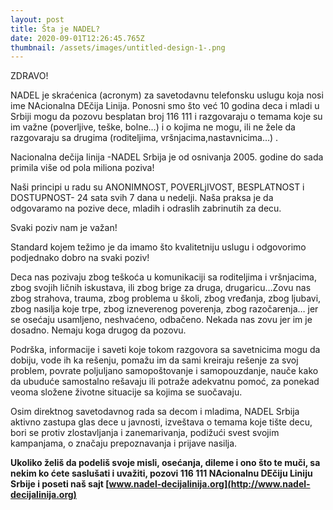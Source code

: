 ```yaml
---
layout: post
title: Šta je NADEL?
date: 2020-09-01T12:26:45.765Z
thumbnail: /assets/images/untitled-design-1-.png
---
```

ZDRAVO!

NADEL je skraćenica (acronym) za savetodavnu telefonsku uslugu koja nosi ime NAcionalna DEčija Linija. Ponosni smo što već 10 godina deca i mladi u Srbiji mogu da pozovu besplatan broj 116 111 i razgovaraju o temama koje su im važne (poverljive, teške, bolne…) i o kojima ne mogu, ili ne žele da razgovaraju sa drugima (roditeljima, vršnjacima,nastavnicima…) .

Nacionalna dečija linija -NADEL Srbija je od osnivanja 2005. godine do sada primila više od pola miliona poziva!

Naši principi u radu su ANONIMNOST, POVERLjIVOST, BESPLATNOST i DOSTUPNOST- 24 sata svih 7 dana u nedelji. Naša praksa je da odgovaramo na pozive dece, mladih i odraslih zabrinutih za decu.

Svaki poziv nam je važan!

Standard kojem težimo je da imamo što kvalitetniju uslugu i odgovorimo podjednako dobro na svaki poziv!

Deca nas pozivaju zbog teškoća u komunikaciji sa roditeljima i vršnjacima, zbog svojih ličnih iskustava, ili zbog brige za druga, drugaricu…Zovu nas zbog strahova, trauma, zbog problema u školi, zbog vređanja, zbog ljubavi, zbog nasilja koje trpe, zbog izneverenog poverenja, zbog razočarenja… jer se osećaju usamljeno, neshvaćeno, odbačeno. Nekada nas zovu jer im je dosadno. Nemaju koga drugog da pozovu.

Podrška, informacije i saveti koje tokom razgovora sa savetnicima mogu da dobiju, vode ih ka rešenju, pomažu im da sami kreiraju rešenje za svoj problem, povrate poljuljano samopoštovanje i samopouzdanje, nauče kako da ubuduće samostalno rešavaju ili potraže adekvatnu pomoć, za ponekad veoma složene životne situacije sa kojima se suočavaju.

Osim direktnog savetodavnog rada sa decom i mladima, NADEL Srbija aktivno zastupa glas dece u javnosti, izveštava o temama koje tište decu, bori se protiv zlostavljanja i zanemarivanja, podižući svest svojim kampanjama, o značaju prepoznavanja i prijave nasilja.

**Ukoliko želiš da podeliš svoje misli, osećanja, dileme i ono što te muči, sa nekim ko ćete saslušati i uvažiti, pozovi 116 111 NAcionalnu DEčiju Liniju Srbije i poseti naš sajt [www.nadel-decijalinija.org](http://www.nadel-decijalinija.org)**